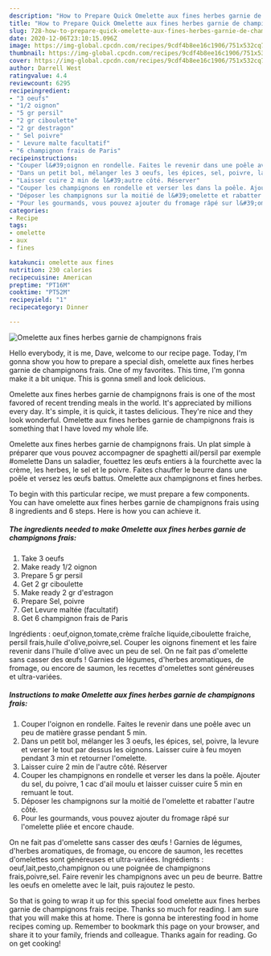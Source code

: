 ```yaml
---
description: "How to Prepare Quick Omelette aux fines herbes garnie de champignons frais"
title: "How to Prepare Quick Omelette aux fines herbes garnie de champignons frais"
slug: 728-how-to-prepare-quick-omelette-aux-fines-herbes-garnie-de-champignons-frais
date: 2020-12-06T23:10:15.096Z
image: https://img-global.cpcdn.com/recipes/9cdf4b8ee16c1906/751x532cq70/omelette-aux-fines-herbes-garnie-de-champignons-frais-photo-principale-de-la-recette.jpg
thumbnail: https://img-global.cpcdn.com/recipes/9cdf4b8ee16c1906/751x532cq70/omelette-aux-fines-herbes-garnie-de-champignons-frais-photo-principale-de-la-recette.jpg
cover: https://img-global.cpcdn.com/recipes/9cdf4b8ee16c1906/751x532cq70/omelette-aux-fines-herbes-garnie-de-champignons-frais-photo-principale-de-la-recette.jpg
author: Darrell West
ratingvalue: 4.4
reviewcount: 6295
recipeingredient:
- "3 oeufs"
- "1/2 oignon"
- "5 gr persil"
- "2 gr ciboulette"
- "2 gr destragon"
- " Sel poivre"
- " Levure malte facultatif"
- "6 champignon frais de Paris"
recipeinstructions:
- "Couper l&#39;oignon en rondelle. Faites le revenir dans une poêle avec un peu de matière grasse pendant 5 min."
- "Dans un petit bol, mélanger les 3 oeufs, les épices, sel, poivre, la levure et verser le tout par dessus les oignons. Laisser cuire à feu moyen pendant 3 min et retourner l&#39;omelette."
- "Laisser cuire 2 min de l&#39;autre côté. Réserver"
- "Couper les champignons en rondelle et verser les dans la poêle. Ajouter du sel, du poivre, 1 cac d&#39;ail moulu et laisser cuisser cuire 5 min en remuant le tout."
- "Déposer les champignons sur la moitié de l&#39;omelette et rabatter l&#39;autre côté."
- "Pour les gourmands, vous pouvez ajouter du fromage râpé sur l&#39;omelette pliée et encore chaude."
categories:
- Recipe
tags:
- omelette
- aux
- fines

katakunci: omelette aux fines 
nutrition: 230 calories
recipecuisine: American
preptime: "PT16M"
cooktime: "PT52M"
recipeyield: "1"
recipecategory: Dinner

---
```



![Omelette aux fines herbes garnie de champignons frais](https://img-global.cpcdn.com/recipes/9cdf4b8ee16c1906/751x532cq70/omelette-aux-fines-herbes-garnie-de-champignons-frais-photo-principale-de-la-recette.jpg)

Hello everybody, it is me, Dave, welcome to our recipe page. Today, I'm gonna show you how to prepare a special dish, omelette aux fines herbes garnie de champignons frais. One of my favorites. This time, I'm gonna make it a bit unique. This is gonna smell and look delicious.

Omelette aux fines herbes garnie de champignons frais is one of the most favored of recent trending meals in the world. It's appreciated by millions every day. It's simple, it is quick, it tastes delicious. They're nice and they look wonderful. Omelette aux fines herbes garnie de champignons frais is something that I have loved my whole life.

Omelette aux fines herbes garnie de champignons frais. Un plat simple à préparer que vous pouvez accompagner de spaghetti ail/persil par exemple #omelette Dans un saladier, fouettez les œufs entiers à la fourchette avec la crème, les herbes, le sel et le poivre. Faites chauffer le beurre dans une poêle et versez les œufs battus. Omelette aux champignons et fines herbes.


To begin with this particular recipe, we must prepare a few components. You can have omelette aux fines herbes garnie de champignons frais using 8 ingredients and 6 steps. Here is how you can achieve it.

<!--inarticleads1-->

##### The ingredients needed to make Omelette aux fines herbes garnie de champignons frais:

1. Take 3 oeufs
1. Make ready 1/2 oignon
1. Prepare 5 gr persil
1. Get 2 gr ciboulette
1. Make ready 2 gr d&#39;estragon
1. Prepare  Sel, poivre
1. Get  Levure maltée (facultatif)
1. Get 6 champignon frais de Paris


Ingrédients : oeuf,oignon,tomate,crème fraîche liquide,ciboulette fraiche, persil frais,huile d&#39;olive,poivre,sel. Couper les oignons finement et les faire revenir dans l&#39;huile d&#39;olive avec un peu de sel. On ne fait pas d&#39;omelette sans casser des œufs ! Garnies de légumes, d&#39;herbes aromatiques, de fromage, ou encore de saumon, les recettes d&#39;omelettes sont généreuses et ultra-variées. 

<!--inarticleads2-->

##### Instructions to make Omelette aux fines herbes garnie de champignons frais:

1. Couper l&#39;oignon en rondelle. Faites le revenir dans une poêle avec un peu de matière grasse pendant 5 min.
1. Dans un petit bol, mélanger les 3 oeufs, les épices, sel, poivre, la levure et verser le tout par dessus les oignons. Laisser cuire à feu moyen pendant 3 min et retourner l&#39;omelette.
1. Laisser cuire 2 min de l&#39;autre côté. Réserver
1. Couper les champignons en rondelle et verser les dans la poêle. Ajouter du sel, du poivre, 1 cac d&#39;ail moulu et laisser cuisser cuire 5 min en remuant le tout.
1. Déposer les champignons sur la moitié de l&#39;omelette et rabatter l&#39;autre côté.
1. Pour les gourmands, vous pouvez ajouter du fromage râpé sur l&#39;omelette pliée et encore chaude.


On ne fait pas d&#39;omelette sans casser des œufs ! Garnies de légumes, d&#39;herbes aromatiques, de fromage, ou encore de saumon, les recettes d&#39;omelettes sont généreuses et ultra-variées. Ingrédients : oeuf,lait,pesto,champignon ou une poignée de champignons frais,poivre,sel. Faire revenir les champignons avec un peu de beurre. Battre les oeufs en omelette avec le lait, puis rajoutez le pesto. 

So that is going to wrap it up for this special food omelette aux fines herbes garnie de champignons frais recipe. Thanks so much for reading. I am sure that you will make this at home. There is gonna be interesting food in home recipes coming up. Remember to bookmark this page on your browser, and share it to your family, friends and colleague. Thanks again for reading. Go on get cooking!
